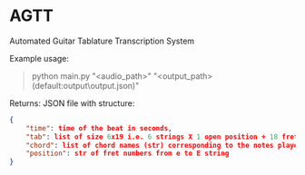 # AGTT
Automated Guitar Tablature Transcription System

Example usage:
> python main.py "<audio_path>" "<output_path>(default:output\output.json)"

Returns:
JSON file with structure:
```json
{
    "time": time of the beat in seconds,
    "tab": list of size 6x19 i.e. 6 strings X 1 open position + 18 fret positions,
    "chord": list of chord names (str) corresponding to the notes played,
    "position": str of fret numbers from e to E string
}
```
